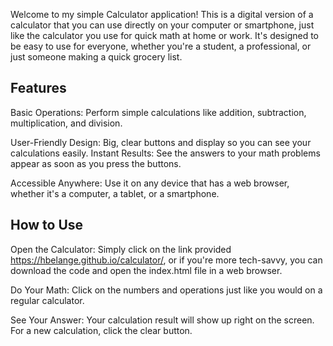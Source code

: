 Welcome to my simple Calculator application! This is a digital version of a calculator that you can use directly on your computer or smartphone, just like the calculator you use for quick math at home or work. It's designed to be easy to use for everyone, whether you're a student, a professional, or just someone making a quick grocery list.

Features
--------

Basic Operations: Perform simple calculations like addition, subtraction, multiplication, and division.

User-Friendly Design: Big, clear buttons and display so you can see your calculations easily.
Instant Results: See the answers to your math problems appear as soon as you press the buttons.

Accessible Anywhere: Use it on any device that has a web browser, whether it's a computer, a tablet, or a smartphone.

How to Use
----------

Open the Calculator: Simply click on the link provided https://hbelange.github.io/calculator/, or if you're more tech-savvy, you can download the code and open the index.html file in a web browser.

Do Your Math: Click on the numbers and operations just like you would on a regular calculator.

See Your Answer: Your calculation result will show up right on the screen. For a new calculation, click the clear button.
